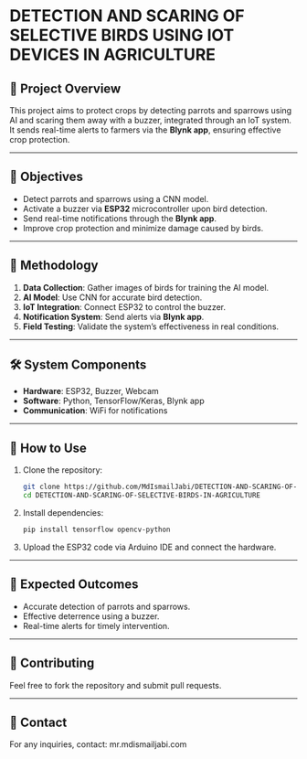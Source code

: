 # DETECTION AND SCARING OF SELECTIVE BIRDS USING IOT DEVICES IN AGRICULTURE

## 🌟 **Project Overview**  
This project aims to protect crops by detecting parrots and sparrows using AI and scaring them away with a buzzer, integrated through an IoT system. It sends real-time alerts to farmers via the **Blynk app**, ensuring effective crop protection.

---

## 🚀 **Objectives**  
- Detect parrots and sparrows using a CNN model.  
- Activate a buzzer via **ESP32** microcontroller upon bird detection.  
- Send real-time notifications through the **Blynk app**.  
- Improve crop protection and minimize damage caused by birds.

---

## 🔧 **Methodology**  
1. **Data Collection**: Gather images of birds for training the AI model.  
2. **AI Model**: Use CNN for accurate bird detection.  
3. **IoT Integration**: Connect ESP32 to control the buzzer.  
4. **Notification System**: Send alerts via **Blynk app**.  
5. **Field Testing**: Validate the system’s effectiveness in real conditions.

---

## 🛠 **System Components**  
- **Hardware**: ESP32, Buzzer, Webcam  
- **Software**: Python, TensorFlow/Keras, Blynk app  
- **Communication**: WiFi for notifications  

---

## 📂 **How to Use**  
1. Clone the repository:  
   ```bash
   git clone https://github.com/MdIsmailJabi/DETECTION-AND-SCARING-OF-SELECTIVE-BIRDS-IN-AGRICULTURE
   cd DETECTION-AND-SCARING-OF-SELECTIVE-BIRDS-IN-AGRICULTURE
   ```
2. Install dependencies:  
   ```bash
   pip install tensorflow opencv-python
   ```
3. Upload the ESP32 code via Arduino IDE and connect the hardware.

---

## 🎯 **Expected Outcomes**  
- Accurate detection of parrots and sparrows.  
- Effective deterrence using a buzzer.  
- Real-time alerts for timely intervention.

---

## 🤝 **Contributing**  
Feel free to fork the repository and submit pull requests.

---

## 📧 **Contact**  
For any inquiries, contact: mr.mdismailjabi.com  
